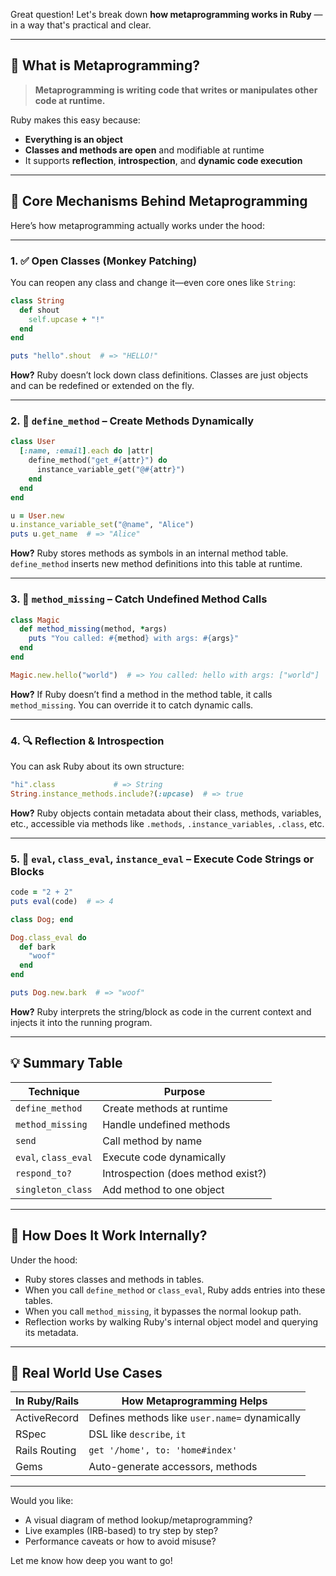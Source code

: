 Great question! Let's break down **how metaprogramming works in Ruby** — in a way that's practical and clear.

---

## 🔁 What is Metaprogramming?

> **Metaprogramming is writing code that writes or manipulates other code at runtime.**

Ruby makes this easy because:

* **Everything is an object**
* **Classes and methods are open** and modifiable at runtime
* It supports **reflection**, **introspection**, and **dynamic code execution**

---

## 🔧 Core Mechanisms Behind Metaprogramming

Here’s how metaprogramming actually works under the hood:

---

### 1. ✅ **Open Classes (Monkey Patching)**

You can reopen any class and change it—even core ones like `String`:

```ruby
class String
  def shout
    self.upcase + "!"
  end
end

puts "hello".shout  # => "HELLO!"
```

**How?**
Ruby doesn’t lock down class definitions. Classes are just objects and can be redefined or extended on the fly.

---

### 2. 🧱 **`define_method` – Create Methods Dynamically**

```ruby
class User
  [:name, :email].each do |attr|
    define_method("get_#{attr}") do
      instance_variable_get("@#{attr}")
    end
  end
end

u = User.new
u.instance_variable_set("@name", "Alice")
puts u.get_name  # => "Alice"
```

**How?**
Ruby stores methods as symbols in an internal method table. `define_method` inserts new method definitions into this table at runtime.

---

### 3. 🚦 **`method_missing` – Catch Undefined Method Calls**

```ruby
class Magic
  def method_missing(method, *args)
    puts "You called: #{method} with args: #{args}"
  end
end

Magic.new.hello("world")  # => You called: hello with args: ["world"]
```

**How?**
If Ruby doesn’t find a method in the method table, it calls `method_missing`. You can override it to catch dynamic calls.

---

### 4. 🔍 **Reflection & Introspection**

You can ask Ruby about its own structure:

```ruby
"hi".class             # => String
String.instance_methods.include?(:upcase)  # => true
```

**How?**
Ruby objects contain metadata about their class, methods, variables, etc., accessible via methods like `.methods`, `.instance_variables`, `.class`, etc.

---

### 5. 📜 **`eval`, `class_eval`, `instance_eval` – Execute Code Strings or Blocks**

```ruby
code = "2 + 2"
puts eval(code)  # => 4

class Dog; end

Dog.class_eval do
  def bark
    "woof"
  end
end

puts Dog.new.bark  # => "woof"
```

**How?**
Ruby interprets the string/block as code in the current context and injects it into the running program.

---

## 💡 Summary Table

| Technique            | Purpose                            |
| -------------------- | ---------------------------------- |
| `define_method`      | Create methods at runtime          |
| `method_missing`     | Handle undefined methods           |
| `send`               | Call method by name                |
| `eval`, `class_eval` | Execute code dynamically           |
| `respond_to?`        | Introspection (does method exist?) |
| `singleton_class`    | Add method to one object           |

---

## 🧪 How Does It Work Internally?

Under the hood:

* Ruby stores classes and methods in tables.
* When you call `define_method` or `class_eval`, Ruby adds entries into these tables.
* When you call `method_missing`, it bypasses the normal lookup path.
* Reflection works by walking Ruby's internal object model and querying its metadata.

---

## 🧠 Real World Use Cases

| In Ruby/Rails | How Metaprogramming Helps                     |
| ------------- | --------------------------------------------- |
| ActiveRecord  | Defines methods like `user.name=` dynamically |
| RSpec         | DSL like `describe`, `it`                     |
| Rails Routing | `get '/home', to: 'home#index'`               |
| Gems          | Auto-generate accessors, methods              |

---

Would you like:

* A visual diagram of method lookup/metaprogramming?
* Live examples (IRB-based) to try step by step?
* Performance caveats or how to avoid misuse?

Let me know how deep you want to go!

